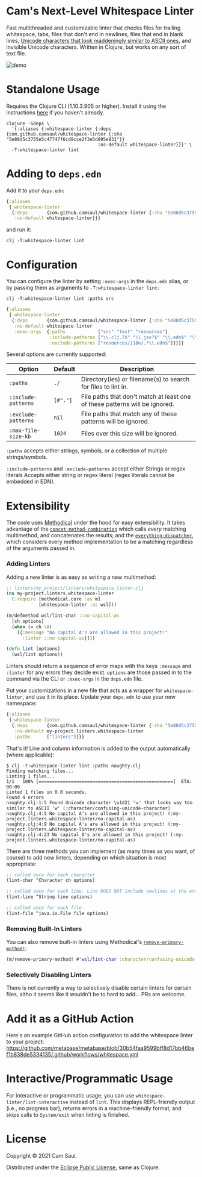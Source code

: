 # Cam's Next-Level Whitespace Linter

Fast multithreaded and customizable linter that checks files for trailing whitespace, tabs, files that don't end in
newlines, files that end in blank lines, [Unicode characters that look maddeningly similar to ASCII
ones](https://github.com/camsaul/emacs-unicode-troll-stopper), and invisible Unicode characters. Written in Clojure,
but works on any sort of text file.

![demo](https://user-images.githubusercontent.com/1455846/128442912-e5b8c4bf-e2b9-41ec-bf99-30c1a1fa379f.gif)

# Standalone Usage

Requires the Clojure CLI (1.10.3.905 or higher). Install it using the instructions
[here](https://clojure.org/guides/getting_started) if you haven't already.

```
clojure -Sdeps \
  '{:aliases {:whitespace-linter {:deps {com.github.camsaul/whitespace-linter {:sha "5e88d5c3755e5c47747f6cd9cce2f3e5d895e831"}}
                                  :ns-default whitespace-linter}}}' \
  -T:whitespace-linter lint
```

# Adding to `deps.edn`

Add it to your `deps.edn`:

```clj
{:aliases
 {:whitespace-linter
  {:deps       {com.github.camsaul/whitespace-linter {:sha "5e88d5c3755e5c47747f6cd9cce2f3e5d895e831"}}
   :ns-default whitespace-linter}}}
```

and run it:

```
clj -T:whitespace-linter lint
```

# Configuration

You can configure the linter by setting `:exec-args` in the `deps.edn` alias, or by passing them as arguments to
`-T:whitespace-linter lint`:

```
clj -T:whitespace-linter lint :paths src
```

```clj
{:aliases
 {:whitespace-linter
  {:deps       {com.github.camsaul/whitespace-linter {:sha "5e88d5c3755e5c47747f6cd9cce2f3e5d895e831"}}
   :ns-default whitespace-linter
   :exec-args  {:paths            ["src" "test" "resources"]
                :include-patterns ["\\.clj.?$" "\\.jsx?$" "\\.edn$" "\\.yaml$" "\\.json$" "\\.html$"]
                :exclude-patterns ["resources/i18n/.*\\.edn$"]}}}}
```

Several options are currently supported:

| Option | Default | Description |
| --- | --- | --- |
| `:paths` | `./` | Directory(ies) or filename(s) to search for files to lint in. |
| `:include-patterns` | `[#"."]` | File paths that don't match at least one of these patterns will be ignored. |
| `:exclude-patterns` | `nil` | File paths that match any of these patterns will be ignored. |
| `:max-file-size-kb` | `1024` | Files over this size will be ignored. |

`:paths` accepts either strings, symbols, or a collection of multiple strings/symbols.

`:include-patterns` and `:exclude-patterns` accept either Strings or regex literals Accepts either string or regex
literal (regex literals cannot be embedded in EDN).

# Extensibility

The code uses [Methodical](https://github.com/camsaul/methodical) under the hood for easy extensibility. It takes
advantage of the
[`concat-method-combination`](https://cljdoc.org/d/methodical/methodical/0.12.0/api/methodical.core#concat-method-combination)
which calls *every* matching multimethod, and concatenates the results; and the
[`everything-dispatcher`](https://cljdoc.org/d/methodical/methodical/0.12.0/api/methodical.core#everything-dispatcher),
which considers every method implementation to be a matching regardless of the arguments passed in.

### Adding Linters

Adding a new linter is as easy as writing a new multimethod:

```clj
;; linters/my_project/linters/whitespace_linter.clj
(ns my-project.linters.whitespace-linter
  (:require [methodical.core :as m]
            [whitespace-linter :as wsl]))

(m/defmethod wsl/lint-char ::no-capital-as
  [ch options]
  (when (= ch \A)
    [{:message "No capital A's are allowed in this project!"
      :linter ::no-capital-as}]))

(defn lint [options]
  (wsl/lint options))
```

Linters should return a sequence of error maps with the keys `:message` and `:linter` for any errors they decide
exist. `options` are those passed in to the command via the CLI or `:exec-args` in the `deps.edn` file.

Put your customizations in a new file that acts as a wrapper for `whitespace-linter`, and use it in its place. Update
your `deps.edn` to use your new namespace:

```clj
{:aliases
 {:whitespace-linter
  {:deps       {com.github.camsaul/whitespace-linter {:sha "5e88d5c3755e5c47747f6cd9cce2f3e5d895e831"}}
   :ns-default my-project.linters.whitespace-linter
   :paths      ["linters"]}}}
```

That's it! Line and column information is added to the output automatically (where applicable):

```
$ clj -T:whitespace-linter lint :paths naughty.clj
Finding matching files...
Linting 1 files...
1/1   100% [==================================================]  ETA: 00:00
Linted 1 files in 0.0 seconds.
Found 4 errors
naughty.clj:1:5 Found Unicode character \u1d21 'ᴡ' that looks way too similar to ASCII 'w' (:character/confusing-unicode-character)
naughty.clj:4:5 No capital A's are allowed in this project! (:my-project.linters.whitespace-linter/no-capital-as)
naughty.clj:4:9 No capital A's are allowed in this project! (:my-project.linters.whitespace-linter/no-capital-as)
naughty.clj:4:23 No capital A's are allowed in this project! (:my-project.linters.whitespace-linter/no-capital-as)
```

There are three methods you can implement (as many times as you want, of course) to add new linters, depending on
which situation is most appropriate:

```clj
;; called once for each character
(lint-char ^Character ch options)

;; called once for each line. Line DOES NOT include newlines at the end -- use lint-file if you need those
(lint-line ^String line options)

;; called once for each file
(lint-file ^java.io.File file options)
```

### Removing Built-In Linters

You can also remove built-in linters using Methodical's [`remove-primary-method!`](https://cljdoc.org/d/methodical/methodical/0.12.0/api/methodical.core#remove-primary-method!):

```clj
(m/remove-primary-method! #'wsl/lint-char :character/confusing-unicode-character)
```

### Selectively Disabling Linters

There is not currently a way to selectively disable certain linters for certain files, altho it seems like it wouldn't
be to hard to add... PRs are welcome.

# Add it as a GitHub Action

Here's an example GitHub action configuration to add the whitespace linter to your project: https://github.com/metabase/metabase/blob/30b54faa9599bff8d17bb46bef1b838de5334135/.github/workflows/whitespace.yml

# Interactive/Programmatic Usage

For interactive or programmatic usage, you can use `whitespace-linter/lint-interactive` instead of `lint`. This
displays REPL-friendly output (i.e., no progress bar), returns errors in a machine-friendly format, and skips calls to
`System/exit` when linting is finished.

# License

Copyright © 2021 Cam Saul.

Distributed under the [Eclipse Public
License](https://raw.githubusercontent.com/metabase/camsaul/whitespace-linter/LICENSE), same as Clojure.
